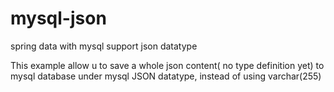 # mysql-json
spring data with mysql support json datatype

This example allow u to save a whole json content( no type definition yet) to mysql database under mysql JSON datatype, instead of using varchar(255)
